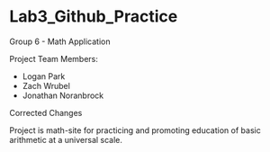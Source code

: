# Lab3_Github_Practice
Group 6 - Math Application

Project Team Members:
- Logan Park
- Zach Wrubel
- Jonathan Noranbrock

Corrected Changes

Project is math-site for practicing and promoting education of basic arithmetic at a universal scale.
